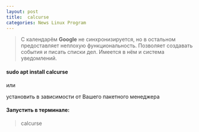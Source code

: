 ```yaml
---
layout: post
title:  calcurse
categories: News Linux Program
---
```


>С календарём **Google** не синхронизируется, но в остальном предоставляет неплохую 
> функциональность.
>Позволяет создавать события и писать списки дел. Имеется в нём и система уведомлений.

#### sudo apt install calcurse

или 

установить в зависимости от Вашего пакетного менеджера

#### Запустить в терминале:

>calcurse





